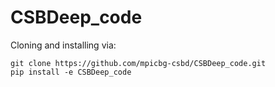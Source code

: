 # CSBDeep_code

Cloning and installing via:
```
git clone https://github.com/mpicbg-csbd/CSBDeep_code.git
pip install -e CSBDeep_code
```

